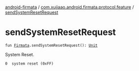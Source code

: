 [android-firmata](../index.md) / [com.xujiaao.android.firmata.protocol.feature](index.md) / [sendSystemResetRequest](./send-system-reset-request.md)

# sendSystemResetRequest

`fun `[`Firmata`](../com.xujiaao.android.firmata.protocol/-firmata/index.md)`.sendSystemResetRequest(): `[`Unit`](https://kotlinlang.org/api/latest/jvm/stdlib/kotlin/-unit/index.html)

System Reset.

```
0  system reset (0xFF)
```

